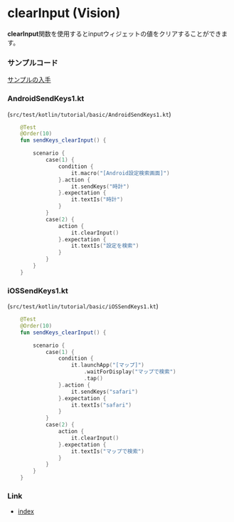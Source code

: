 # clearInput (Vision)

**clearInput**関数を使用するとinputウィジェットの値をクリアすることができます。

### サンプルコード

[サンプルの入手](../../../getting_samples_ja.md)

### AndroidSendKeys1.kt

(`src/test/kotlin/tutorial/basic/AndroidSendKeys1.kt`)

```kotlin
    @Test
    @Order(10)
    fun sendKeys_clearInput() {

        scenario {
            case(1) {
                condition {
                    it.macro("[Android設定検索画面]")
                }.action {
                    it.sendKeys("時計")
                }.expectation {
                    it.textIs("時計")
                }
            }
            case(2) {
                action {
                    it.clearInput()
                }.expectation {
                    it.textIs("設定を検索")
                }
            }
        }
    }
```

### iOSSendKeys1.kt

(`src/test/kotlin/tutorial/basic/iOSSendKeys1.kt`)

```kotlin
    @Test
    @Order(10)
    fun sendKeys_clearInput() {

        scenario {
            case(1) {
                condition {
                    it.launchApp("[マップ]")
                        .waitForDisplay("マップで検索")
                        .tap()
                }.action {
                    it.sendKeys("safari")
                }.expectation {
                    it.textIs("safari")
                }
            }
            case(2) {
                action {
                    it.clearInput()
                }.expectation {
                    it.textIs("マップで検索")
                }
            }
        }
    }
```

### Link

- [index](../../../../index_ja.md)

